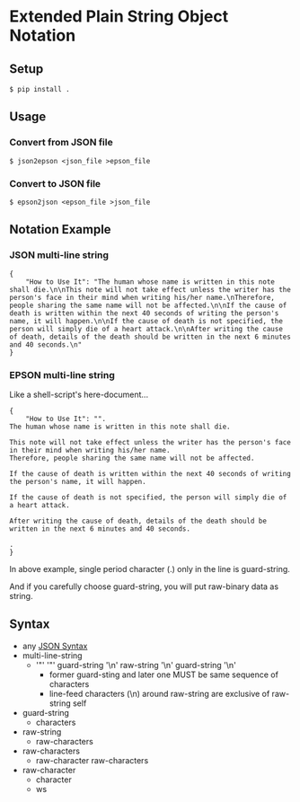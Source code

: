 # Extended Plain String Object Notation

## Setup

```
$ pip install .
```

## Usage

### Convert from JSON file

```
$ json2epson <json_file >epson_file
```

### Convert to JSON file

```
$ epson2json <epson_file >json_file
```

## Notation Example

### JSON multi-line string

```
{
    "How to Use It": "The human whose name is written in this note shall die.\n\nThis note will not take effect unless the writer has the person's face in their mind when writing his/her name.\nTherefore, people sharing the same name will not be affected.\n\nIf the cause of death is written within the next 40 seconds of writing the person's name, it will happen.\n\nIf the cause of death is not specified, the person will simply die of a heart attack.\n\nAfter writing the cause of death, details of the death should be written in the next 6 minutes and 40 seconds.\n"
}
```

### EPSON multi-line string

Like a shell-script's here-document...

```
{
    "How to Use It": "".
The human whose name is written in this note shall die.

This note will not take effect unless the writer has the person's face in their mind when writing his/her name.
Therefore, people sharing the same name will not be affected.

If the cause of death is written within the next 40 seconds of writing the person's name, it will happen.

If the cause of death is not specified, the person will simply die of a heart attack.

After writing the cause of death, details of the death should be written in the next 6 minutes and 40 seconds.

.
}
```

In above example, single period character (.) only in the line is guard-string.

And if you carefully choose guard-string, you will put raw-binary data as string.

## Syntax

* any [JSON Syntax](https://www.json.org/)
* multi-line-string
    * '"' '"' guard-string '\n' raw-string '\n' guard-string '\n'
        * former guard-sting and later one MUST be same sequence of characters
        * line-feed characters (\n) around raw-string are exclusive of raw-string self
* guard-string
    * characters
* raw-string
    * raw-characters
* raw-characters
    * raw-character raw-characters
* raw-character
    * character
    * ws
